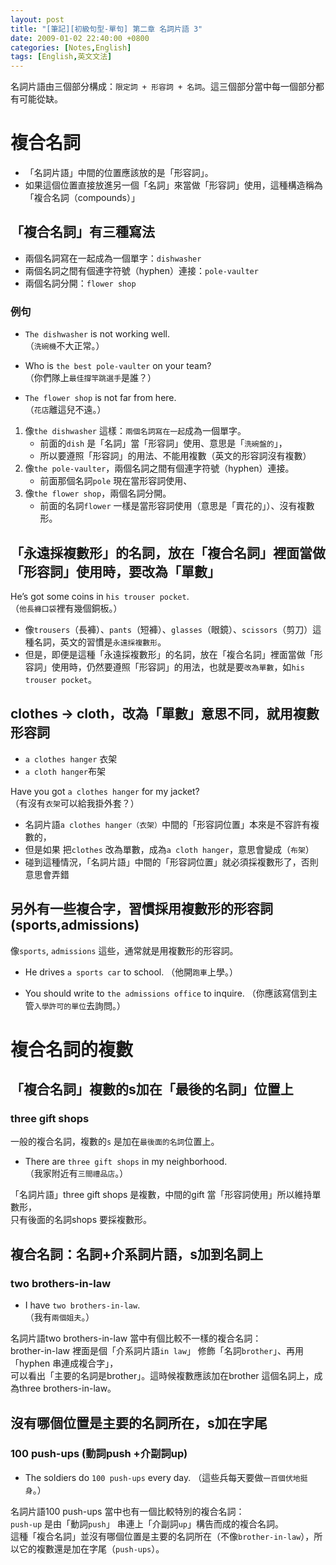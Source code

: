 ```yaml
---
layout: post
title: "[筆記][初級句型-單句] 第二章 名詞片語 3"
date: 2009-01-02 22:40:00 +0800
categories: [Notes,English]
tags: [English,英文文法]
---
```


名詞片語由三個部分構成：`限定詞 + 形容詞 + 名詞`。這三個部分當中每一個部分都有可能從缺。

# 複合名詞

- 「名詞片語」中間的位置應該放的是「形容詞」。    
- 如果這個位置直接放進另一個「名詞」來當做「形容詞」使用，這種構造稱為「複合名詞（compounds）」


## 「複合名詞」有三種寫法
- 兩個名詞寫在一起成為一個單字：`dishwasher`
- 兩個名詞之間有個連字符號（hyphen）連接：`pole-vaulter`
- 兩個名詞分開：`flower shop`    

### 例句

- `The dishwasher` is not working well.   
（`洗碗機`不大正常。）      

- Who is `the best pole-vaulter` on your team?    
（你們隊上`最佳撐竿跳選手`是誰？）      

- `The flower shop` is not far from here.     
（`花店`離這兒不遠。）


1. 像`the dishwasher` 這樣：`兩個名詞寫在一起`成為一個單字。
    - 前面的`dish` 是「名詞」當「形容詞」使用、意思是「`洗碗盤的`」，
    - 所以要遵照「形容詞」的用法、不能用複數（英文的形容詞沒有複數）
2. 像`the pole-vaulter`，兩個名詞之間有個連字符號（hyphen）連接。
    - 前面那個名詞`pole` 現在當形容詞使用、
3. 像`the flower shop`，兩個名詞分開。
    - 前面的名詞`flower` 一樣是當形容詞使用（意思是「賣花的」）、沒有複數形。


## 「永遠採複數形」的名詞，放在「複合名詞」裡面當做「形容詞」使用時，要改為「單數」

He’s got some coins in `his trouser pocket`.    
（`他長褲口袋`裡有幾個銅板。）  

- 像`trousers`（長褲）、`pants`（短褲）、`glasses`（眼鏡）、`scissors`（剪刀）這種名詞，英文的習慣是`永遠採複數形`。
- 但是，即便是這種「永遠採複數形」的名詞，放在「複合名詞」裡面當做「形容詞」使用時，仍然要遵照「形容詞」的用法，也就是要`改為單數`，如`his trouser pocket`。


## clothes -> cloth，改為「單數」意思不同，就用複數形容詞

- `a clothes hanger` 衣架
- `a cloth hanger`布架

Have you got `a clothes hanger` for my jacket?  
（有沒有`衣架`可以給我掛外套？）        

- 名詞片語`a clothes hanger（衣架）`中間的「形容詞位置」本來是不容許有複數的，
- 但是如果 把`clothes` 改為單數，成為`a cloth hanger`，意思會變成（`布架`）
- 碰到這種情況，「名詞片語」中間的「形容詞位置」就必須採複數形了，否則意思會弄錯


## 另外有一些複合字，習慣採用複數形的形容詞(sports,admissions)
像`sports`, `admissions` 這些，通常就是用複數形的形容詞。

- He drives `a sports car` to school. 
（他開`跑車`上學。）    

- You should write to `the admissions office` to inquire.
（你應該寫信到主管`入學許可的單位`去詢問。）        


# 複合名詞的複數

## 「複合名詞」複數的s加在「最後的名詞」位置上
### three gift shops

一般的複合名詞，複數的`s` 是加在`最後面的名詞`位置上。      

- There are `three gift shops` in my neighborhood.    
（我家附近有`三間禮品店`。）

「名詞片語」three gift shops 是複數，中間的gift 當「形容詞使用」所以維持單數形，  
只有後面的名詞shops 要採複數形。


## 複合名詞：名詞+介系詞片語，s加到名詞上
### two brothers-in-law

- I have `two brothers-in-law`.   
（我有`兩個姐夫`。）    
    
名詞片語two brothers-in-law 當中有個比較不一樣的複合名詞：  
brother-in-law 裡面是個「介系詞片語`in law`」 修飾「名詞`brother`」、再用「hyphen 串連成複合字」，      
可以看出「主要的名詞是brother」。這時候複數應該加在brother 這個名詞上，成為three brothers-in-law。

## 沒有哪個位置是主要的名詞所在，s加在字尾
### 100 push-ups (動詞push +介副詞up)

- The soldiers do `100 push-ups` every day. 
（這些兵每天要做`一百個伏地挺身`。）

名詞片語100 push-ups 當中也有一個比較特別的複合名詞：       
`push-up` 是由「動詞`push`」 串連上「介副詞`up`」構告而成的複合名詞。     
這種「複合名詞」並沒有哪個位置是主要的名詞所在（不像`brother-in-law`），所以它的複數還是加在字尾（`push-ups`）。